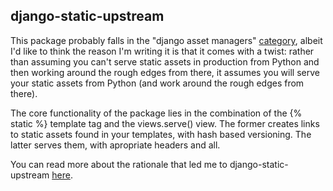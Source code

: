django-static-upstream
----------------------

This package probably falls in the "django asset managers" [category](http://djangopackages.com/grids/g/asset-managers/), albeit I'd like to think the reason I'm writing it is that it comes with a twist: rather than assuming you can't serve static assets in production from Python and then working around the rough edges from there, it assumes you will serve your static assets from Python (and work around the rough edges from there).

The core functionality of the package lies in the combination of the {% static %} template tag and the views.serve() view. The former creates links to static assets found in your templates, with hash based versioning. The latter serves them, with apropriate headers and all.

You can read more about the rationale that led me to django-static-upstream [here](http://tech.blog.aknin.name/2011/12/28/i-wish-someone-wrote-django-static-upstream-maybe-even-me/).
